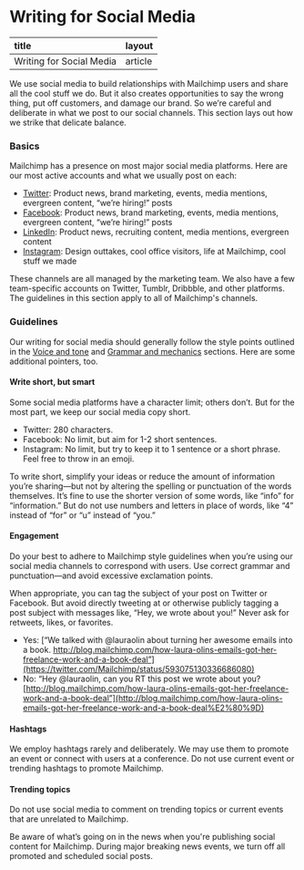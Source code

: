 # Writing for Social Media



| title | layout |
| :--- | :--- |
| Writing for Social Media | article |

We use social media to build relationships with Mailchimp users and share all the cool stuff we do. But it also creates opportunities to say the wrong thing, put off customers, and damage our brand. So we’re careful and deliberate in what we post to our social channels. This section lays out how we strike that delicate balance.

### Basics

Mailchimp has a presence on most major social media platforms. Here are our most active accounts and what we usually post on each:

* [Twitter](http://twitter.com/mailchimp): Product news, brand marketing, events, media mentions, evergreen content, “we’re hiring!” posts
* [Facebook](http://facebook.com/mailchimp): Product news, brand marketing, events, media mentions, evergreen content, “we’re hiring!” posts
* [LinkedIn](http://linkedin.com/company/mailchimp): Product news, recruiting content, media mentions, evergreen content
* [Instagram](http://instagram.com/mailchimp): Design outtakes, cool office visitors, life at Mailchimp, cool stuff we made

These channels are all managed by the marketing team. We also have a few team-specific accounts on Twitter, Tumblr, Dribbble, and other platforms. The guidelines in this section apply to all of Mailchimp's channels.

### Guidelines

Our writing for social media should generally follow the style points outlined in the [Voice and tone](https://github.com/nebali/content-style-guide/blob/master/02-voice-and-tone.html.md) and [Grammar and mechanics](https://github.com/nebali/content-style-guide/blob/master/04-grammar-and-mechanics.html.md) sections. Here are some additional pointers, too.

#### Write short, but smart

Some social media platforms have a character limit; others don’t. But for the most part, we keep our social media copy short.

* Twitter: 280 characters.
* Facebook: No limit, but aim for 1-2 short sentences.
* Instagram: No limit, but try to keep it to 1 sentence or a short phrase. Feel free to throw in an emoji.

To write short, simplify your ideas or reduce the amount of information you’re sharing—but not by altering the spelling or punctuation of the words themselves. It’s fine to use the shorter version of some words, like “info” for “information.” But do not use numbers and letters in place of words, like “4” instead of “for” or “u” instead of “you.”

#### Engagement

Do your best to adhere to Mailchimp style guidelines when you’re using our social media channels to correspond with users. Use correct grammar and punctuation—and avoid excessive exclamation points.

When appropriate, you can tag the subject of your post on Twitter or Facebook. But avoid directly tweeting at or otherwise publicly tagging a post subject with messages like, “Hey, we wrote about you!” Never ask for retweets, likes, or favorites.

* Yes: [“We talked with @lauraolin about turning her awesome emails into a book. http://blog.mailchimp.com/how-laura-olins-emails-got-her-freelance-work-and-a-book-deal”](https://twitter.com/Mailchimp/status/593075130336686080)
* No: “Hey @lauraolin, can you RT this post we wrote about you? [http://blog.mailchimp.com/how-laura-olins-emails-got-her-freelance-work-and-a-book-deal”](http://blog.mailchimp.com/how-laura-olins-emails-got-her-freelance-work-and-a-book-deal%E2%80%9D)

#### Hashtags

We employ hashtags rarely and deliberately. We may use them to promote an event or connect with users at a conference. Do not use current event or trending hashtags to promote Mailchimp.

#### Trending topics

Do not use social media to comment on trending topics or current events that are unrelated to Mailchimp.

Be aware of what’s going on in the news when you're publishing social content for Mailchimp. During major breaking news events, we turn off all promoted and scheduled social posts.

